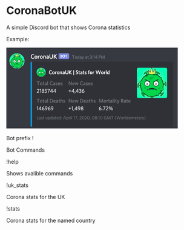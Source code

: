# CoronaBotUK
A simple Discord bot that shows Corona statistics 


Example:

![Bot Example](Example.png)

Bot prefix !

Bot Commands

!help 

Shows avalible commands

!uk_stats

Corona stats for the UK

!stats <country>

Corona stats for the named country
